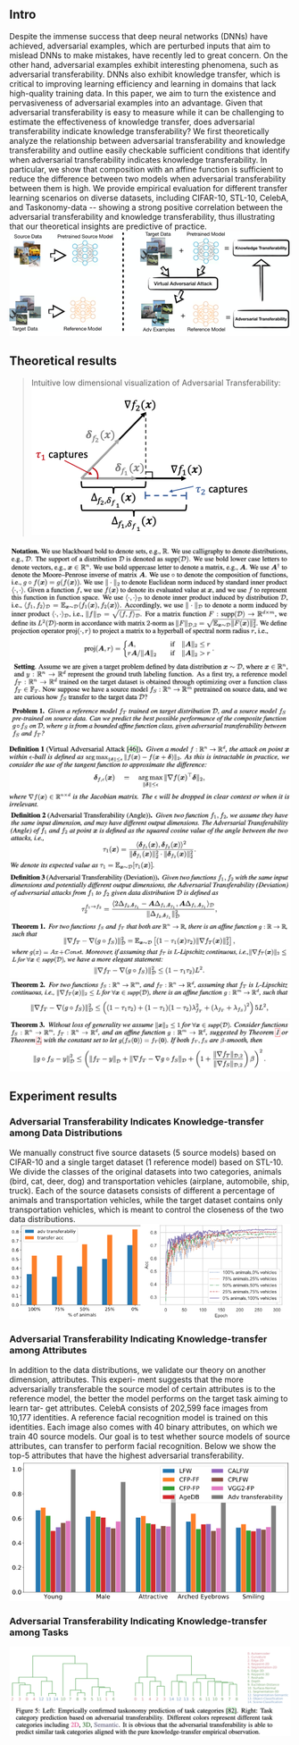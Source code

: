 ## Intro

Despite the immense success that deep neural networks (DNNs) have achieved, adversarial examples, which are perturbed inputs that aim to mislead DNNs to make mistakes, have recently led to great concern. On the other hand, adversarial examples exhibit interesting phenomena, such as adversarial transferability. DNNs also exhibit knowledge transfer, which is critical to improving learning efficiency and learning in domains that lack high-quality training data. In this paper, we aim to turn the existence and pervasiveness of adversarial examples into an advantage. Given that adversarial transferability is easy to measure while it can be challenging to estimate the effectiveness of knowledge transfer, does adversarial transferability indicate knowledge transferability? We first theoretically analyze the relationship between adversarial transferability and knowledge transferability and outline easily checkable sufficient conditions that identify when adversarial transferability indicates knowledge transferability. In particular, we show that composition with an affine function is sufficient to reduce the difference between two models when adversarial transferability between them is high. We provide empirical evaluation for different transfer learning scenarios on diverse datasets, including CIFAR-10, STL-10, CelebA, and Taskonomy-data -- showing a strong positive correlation between the adversarial transferability and knowledge transferability, thus illustrating that our theoretical insights are predictive of practice.
![GitHub Logo](/demos/fig1.png)

## Theoretical results

> Intuitive low dimensional visualization of Adversarial Transferability: 
![GitHub Logo](/demos/fig2.png)

![GitHub Logo](/demos/notation.png)
![GitHub Logo](/demos/setting.png)
![GitHub Logo](/demos/problem.png)
![GitHub Logo](/demos/def1.png)
![GitHub Logo](/demos/def2.png)
![GitHub Logo](/demos/def3.png)
![GitHub Logo](/demos/th1.png)
![GitHub Logo](/demos/th2.png)
![GitHub Logo](/demos/th3.png)

## Experiment results

### Adversarial Transferability Indicates Knowledge-transfer among Data Distributions
We manually construct five source datasets (5 source models) based on CIFAR-10 and
a single target dataset (1 reference model) based on STL-10. We divide the classes of the original
datasets into two categories, animals (bird, cat, deer, dog) and transportation vehicles (airplane,
automobile, ship, truck). Each of the source datasets consists of different a percentage of animals and
transportation vehicles, while the target dataset contains only transportation vehicles, which is meant
to control the closeness of the two data distributions.
![GitHub Logo](/demos/fig3.png)
### Adversarial Transferability Indicating Knowledge-transfer among Attributes
In addition to the data distributions, we validate our theory on another dimension, attributes. This experi-
ment suggests that the more adversarially transferable the source model of certain attributes is to the reference
model, the better the model performs on the target task aiming to learn tar- get attributes.
CelebA consists of 202,599 face images from 10,177 identities. A reference facial recognition model is trained on this identities. Each image also comes with 40 binary attributes, on which we train 40 source models. Our goal is to test
whether source models of source attributes, can transfer to perform facial recognition. Below we show the top-5 attributes that have the highest adversarial transferability.
![GitHub Logo](/demos/fig4.png)
### Adversarial Transferability Indicating Knowledge-transfer among Tasks
![GitHub Logo](/demos/fig5.png)

